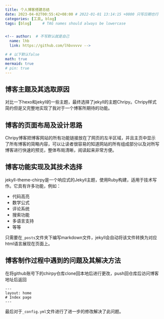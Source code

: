 ```yaml
---
title: 个人博客搭建总结
date: 2023-04-02T00:55:42+08:00 # 2022-01-01 13:14:15 +0800 只写日期也行；不写秒也行；这样也行 2022-03-09T00:55:42+08:00
categories: [工具, blog]
tags: [blog]     # TAG names should always be lowercase


<!-- author:  # 不写默认就是自己
  name: lhb
  link: https://github.com/lhbvvvvv -->

# # 以下默认false
math: true
mermaid: true
# pin: true
---
```


## 博客主题及其选取原因
对比一下hexo和jekyll的一些主题，最终选择了jekyll的主题Chripy。Chripy样式简约但是又完整地实现了我对于一个博客所期待的功能。

## 博客的页面布局及设计思路
Chripy博客把博客网站的所有功能链接放在了网页的左半区域，并且主页中显示了所有博客的简略内容，可以让读者很容易的知道网站的所有组成部分以及对所写博客进行快速的预览，整体布局清晰，阅读起来非常方便。

## 博客功能实现及其技术选择
jekyll-theme-chirpy是一个响应式的Jekyll主题，使用Ruby构建，适用于技术写作。它具有许多功能，例如：
* 代码高亮
* 数学公式
* 评论系统
* 搜索功能
* 多语言支持
* 等等

只需要在`_posts`文件夹下编写markdown文件，jekyll会自动将该文件转换为对应html语言展现在页面上。

## 博客制作过程中遇到的问题及其解决方法
在将github账号下的chirpy仓库clone回本地后进行更改，push回仓库后访问博客地址后返回
```
---
layout: home
# Index page
---
```
最后对于`_config.yml`文件进行了进一步的修改解决了此问题。

